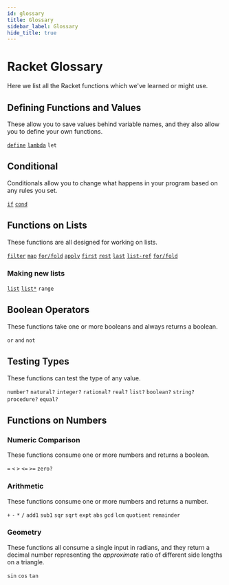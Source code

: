 ```yaml
---
id: glossary
title: Glossary
sidebar_label: Glossary
hide_title: true
---
```


# Racket Glossary

Here we list all the Racket functions which we've learned or might use.

## Defining Functions and Values

These allow you to save values behind variable names, and they also allow you to
define your own functions.

[`define`](define.md)
[`lambda`](lambda.md)
`let`

## Conditional

Conditionals allow you to change what happens in your program based on any rules
you set.

[`if`](if.md)
[`cond`](cond.md)

## Functions on Lists

These functions are all designed for working on lists.

[`filter`](function-sequence.md)
[`map`](function-sequence.md)
[`for/fold`](function-sequence.md)
[`apply`](function-sequence.md)
[`first`](function-sequence.md)
[`rest`](function-sequence.md)
[`last`](function-sequence.md)
[`list-ref`](function-sequence.md)
[`for/fold`](fold.md)

### Making new lists

[`list`](function-sequence.md)
[`list*`](function-sequence.md)
`range`

## Boolean Operators

These functions take one or more booleans and always returns a boolean.

`or`
`and`
`not`

## Testing Types

These functions can test the type of any value.

`number?`
`natural?`
`integer?`
`rational?`
`real?`
`list?`
`boolean?`
`string?`
`procedure?`
`equal?`

## Functions on Numbers

### Numeric Comparison

These functions consume one or more numbers and returns a boolean.

`=`
`<`
`>`
`<=`
`>=`
`zero?`

### Arithmetic

These functions consume one or more numbers and returns a number.

`+`
`-`
`*`
`/`
`add1`
`sub1`
`sqr`
`sqrt`
`expt`
`abs`
`gcd`
`lcm`
`quotient`
`remainder`

### Geometry

These functions all consume a single input in radians, and they return a 
decimal number representing the _approximate_ ratio of different side lengths on 
a triangle.

`sin`
`cos`
`tan`
